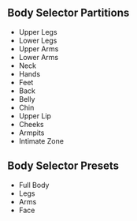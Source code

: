 

## Body Selector Partitions

-   Upper Legs
-   Lower Legs
-   Upper Arms
-   Lower Arms
-   Neck
-   Hands
-   Feet
-   Back
-   Belly
-   Chin
-   Upper Lip
-   Cheeks
-   Armpits
-   Intimate Zone


## Body Selector Presets

-   Full Body
-   Legs
-   Arms
-   Face
